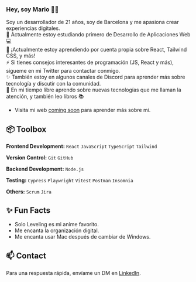 

### Hey, soy Mario 👋🏻 

Soy un desarrollador de 21 años, soy de Barcelona y me apasiona crear experiencias digitales. <br>
🔭 Actualmente estoy estudiando primero de Desarrollo de Aplicaciones Web 💻 <br>
🌱 ¡Actualmente estoy aprendiendo por cuenta propia sobre React, Tailwind CSS, y más! <br>
⚡ Si tienes consejos interesantes de programación (JS, React y más), sigueme en mi Twitter para contactar conmigo. <br>
✨ También estoy en algunos canales de Discord para aprender más sobre tecnología y discutir con la comunidad. <br>
💖 En mi tiempo libre aprendo sobre nuevas tecnologías que me llaman la atención, y también leo libros 📚

- Visita mi web [coming soon](url) para aprender más sobre mi.

 
## 📦 Toolbox

**Frontend Development:** `React` `JavaScript` `TypeScript` `Tailwind`
 
**Version Control:** `Git` `GitHub`

**Backend Development:** `Node.js`

**Testing:** `Cypress` `Playwright` `Vitest` `Postman` `Insomnia`

**Others:**  `Scrum`  `Jira`
 
## ✨ Fun Facts 

- Solo Leveling es mi anime favorito.
- Me encanta la organización digital.
- Me encanta usar Mac después de cambiar de Windows.

## 📫 Contact

Para una respuesta rápida, envíame un DM en [LinkedIn](https://www.linkedin.com/in/emariors/). 
